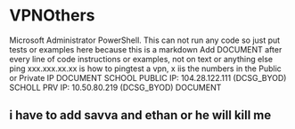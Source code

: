 # VPNOthers
Microsoft Administrator PowerShell.
This can not run any code so just put tests or examples here because this is a markdown
Add DOCUMENT after every line of code instructions or examples, not on text or anything else
ping xxx.xxx.xx.xx is how to pingtest a vpn, x iis the numbers in the Public or Private IP
DOCUMENT
SCHOOL PUBLIC IP: 104.28.122.111 (DCSG_BYOD)
SCHOLL PRV IP: 10.50.80.219 (DCSG_BYOD)
DOCUMENT
## i have to add savva and ethan or he will kill me